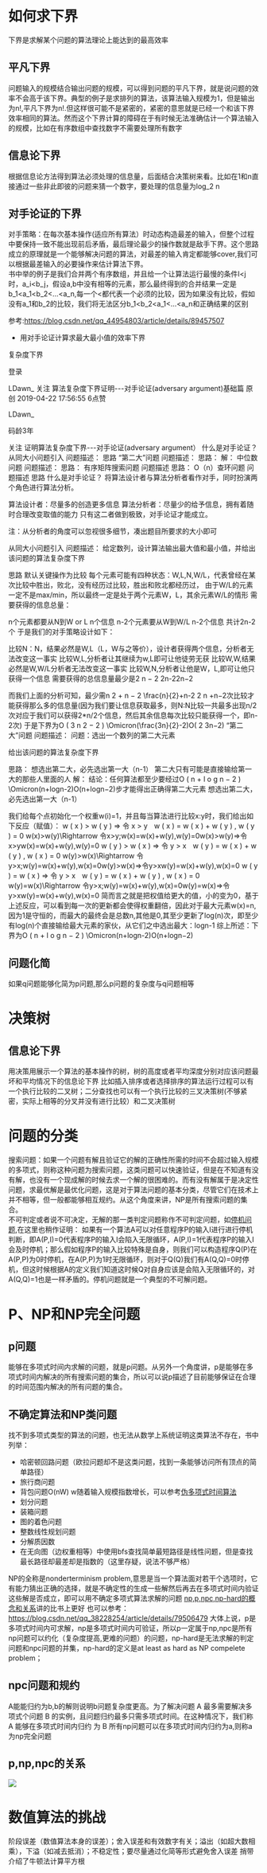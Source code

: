 # 如何求下界
下界是求解某个问题的算法理论上能达到的最高效率
## 平凡下界
问题输入的规模结合输出问题的规模，可以得到问题的平凡下界，就是说问题的效率不会高于该下界。典型的例子是求排列的算法，该算法输入规模为1，但是输出为n!,平凡下界为n!.但这样很可能不是紧密的，紧密的意思就是已经一个和该下界效率相同的算法。然而这个下界计算的障碍在于有时候无法准确估计一个算法输入的规模，比如在有序数组中查找数字不需要处理所有数字
## 信息论下界
根据信息论方法得到算法必须处理的信息量，后面结合决策树来看。比如在1和n直接通过一些非此即彼的问题来猜一个数字，要处理的信息量为log_2 n
## 对手论证的下界
对手策略：在每次基本操作(适应所有算法）时动态构造最差的输入，但整个过程中要保持一致不能出现前后矛盾，最后理论最少的操作数就是敌手下界。这个思路成立的原理就是一个能够解决问题的算法，对最差的输入肯定都能够cover,我们可以根据最差输入的必要操作来估计算法下界。  
书中举的例子是我们合并两个有序数组，并且给一个让算法运行最慢的条件I<j时，a_i<b_j，假设a,b中没有相等的元素，那么最终得到的合并结果一定是b_1<a_1<b_2<...<a_n,每一个<都代表一个必须的比较，因为如果没有比较，假如没有a_1和b_2的比较，我们将无法区分b_1<b_2<a_1<...<a_n和正确结果的区别

参考:https://blog.csdn.net/qq_44954803/article/details/89457507
* 用对手论证计算求最大最小值的效率下界

复杂度下界

登录


LDawn_
关注
算法复杂度下界证明---对手论证(adversary argument)基础篇 原创
2019-04-22 17:56:55
 6点赞

LDawn_ 

码龄3年

关注
证明算法复杂度下界---对手论证(adversary argument）
什么是对手论证？
从同大小问题引入
问题描述：
思路
“第二大”问题
问题描述：
思路：
解：
中位数问题
问题描述：
思路：
有序矩阵搜索问题
问题描述
思路：
O（n）查环问题
问题描述
思路
什么是对手论证？
将算法设计者与算法分析者看作对手，同时扮演两个角色进行算法分析。

算法设计者：尽量多的创造更多信息
算法分析者：尽量少的给予信息，拥有着随时合理改变取值的能力
只有这二者做到极致，对手论证才能成立。

注：从分析者的角度可以忽视很多细节，凑出题目所要求的大小即可

从同大小问题引入
问题描述：
给定数列，设计算法输出最大值和最小值，并给出该问题的算法复杂度下界

思路
默认关键操作为比较
每个元素可能有四种状态：W,L,N,W/L，代表曾经在某次比较中胜出，败北，没有经历过比较，胜出和败北都经历过，
由于W/L的元素一定不是max/min，所以最终一定是处于两个元素W，L，其余元素W/L的情形
需要获得的信息总量：

n个元素都要从N到W or L n个信息
n-2个元素要从W到W/L n-2个信息
共计2n-2个
于是我们的对手策略设计如下：

比较N：N，结果必然是W,L（L，W与之等价），设计者获得两个信息，分析者无法改变这一事实
比较W,L,分析者让其继续为w,L即可让他徒劳无获
比较W,W,结果必然是W,W/L分析者无法改变这一事实
比较W,N,分析者让他是W，L,即可让他只获得一个信息
需要获得的总信息量最少是2 n − 2 2n-22n−2

而我们上面的分析可知，最少需n 2 + n − 2 \frac{n}{2}+n-2 
2
n
​
 +n−2次比较才能获得那么多的信息量(因为我们要让信息获取最多，则N:N比较一共最多出现n/2次对应于我们可以获得2*n/2个信息，然后其余信息每次比较只能获得一个，即n-2次)
于是下界为O ( 3 n 2 − 2 ) \Omicron(\frac{3n}{2}-2)O( 
2
3n−2)
“第二大”问题
问题描述：
问题：选出一个数列的第二大元素

给出该问题的算法复杂度下界

思路：
想选出第二大，必先选出第一大（n-1）
第二大只有可能是直接输给第一大的那些人里面的人
解：
结论：任何算法都至少要经过O ( n + l o g n − 2 ) \Omicron(n+logn-2)O(n+logn−2)步才能得出正确得第二大元素
想选出第二大，必先选出第一大（n-1）

我们给每个点初始化一个权重w(i)=1，并且每当算法进行比较x:y时，我们给出如下反应（赋值）：
w ( x ) &gt; w ( y ) ⇒ 令 x &gt; y &ThickSpace; w ( x ) = w ( x ) + w ( y ) , w ( y ) = 0 w(x)&gt;w(y)\Rightarrow 令x&gt;y\;w(x)=w(x)+w(y),w(y)=0w(x)>w(y)⇒令x>yw(x)=w(x)+w(y),w(y)=0
w ( y ) &gt; w ( x ) ⇒ 令 y &gt; x &ThickSpace; w ( y ) = w ( x ) + w ( y ) , w ( x ) = 0 w(y)&gt;w(x)\Rightarrow 令y&gt;x\;w(y)=w(x)+w(y),w(x)=0w(y)>w(x)⇒令y>xw(y)=w(x)+w(y),w(x)=0
w ( y ) = w ( x ) ⇒ 令 y &gt; x &ThickSpace; w ( y ) = w ( x ) + w ( y ) , w ( x ) = 0 w(y)=w(x)\Rightarrow 令y&gt;x\;w(y)=w(x)+w(y),w(x)=0w(y)=w(x)⇒令y>xw(y)=w(x)+w(y),w(x)=0
简而言之就是把权值给更大的值，小的变为0，基于上述反应，可以看到每一次的更新都会使得权重翻倍，因此对于最大元素w(x)=n,因为1是守恒的，而最大的最终会是总数n,其他是0,其至少更新了log(n)次，即至少有log(n)个直接输给最大元素的家伙，从它们之中选出最大：logn-1
综上所述：下界为O ( n + l o g n − 2 ) \Omicron(n+logn-2)O(n+logn−2)

## 问题化简
如果q问题能够化简为p问题,那么p问题的复杂度与q问题相等
# 决策树
## 信息论下界
用决策用展示一个算法的基本操作的树，树的高度或者平均深度分别对应该问题最坏和平均情况下的信息论下界
比如插入排序或者选择排序的算法运行过程可以有一个执行比较的二叉树；二分查找也可以有一个执行比较的三叉决策树(不够紧密，实际上相等的分叉并没有进行比较）和二叉决策树

# 问题的分类
搜索问题：如果一个问题有解且验证它的解的正确性所需的时间不会超过输入规模的多项式，则称这种问题为搜索问题，这类问题可以快速验证，但是在不知道有没有解，也没有一个现成解的时候去求一个解的很困难的。而有没有解属于是决定性问题，求最优解是最优化问题，这是对于算法问题的基本分类，尽管它们在技术上并不相等，但一般都能够相互规约。从这个角度来讲，NP是所有搜索问题的集合。   
不可判定或者说不可决定，无解的那一类判定问题称作不可判定问题，如[停机问题](https://baike.baidu.com/item/%E5%81%9C%E6%9C%BA%E9%97%AE%E9%A2%98/4131067?fr=aladdin),在这里也稍作证明：
如果有一个算法A可以对任意程序P的输入I进行进行停机判断，即A(P,I)=0代表程序P的输入I会陷入无限循环，A(P,I)=1代表程序P的输入I会及时停机；那么假如程序P的输入比较特殊是自身，则我们可以构造程序Q(P)在A(P,P)为0时停机，在A(P,P)为1时无限循环，则对于Q(Q)我们有A(Q,Q)=0时停机，但这时候根据A的定义我们知道这时候Q对自身应该是会陷入无限循环的，对A(Q,Q)=1也是一样矛盾的。停机问题就是一个典型的不可解问题。
# P、NP和NP完全问题
## p问题
能够在多项式时间内求解的问题，就是p问题。从另外一个角度讲，p是能够在多项式时间内解决的所有搜索问题的集合，所以可以说p描述了目前能够保证在合理的时间范围内解决的所有问题的集合。
## 不确定算法和NP类问题
找不到多项式类型的算法的问题，也无法从数学上系统证明这类算法不存在，书中列举：
* 哈密顿回路问题（欧拉问题却不是这类问题，找到一条能够访问所有顶点的简单路径）
* 旅行商问题
* 背包问题O(nW) w随着输入规模指数增长，可以参考[伪多项式时间算法](https://www.zhihu.com/question/20013122/answer/44460397)
* 划分问题
* 装箱问题
* 图的着色问题
* 整数线性规划问题
* 分解质因数
* 在无向图（边权重相等）中使用bfs查找简单最短路径是线性问题，但是查找最长路径却最差却是指数的（这里存疑，说法不够严格）


NP的全称是nonderterminism problem,意思是当一个算法面对若干个选项时，它有能力猜出正确的选择，就是不确定性的生成一些解然后再去在多项式时间内验证这些解是否成立，即可以用不确定多项式算法求解的问题
[np,p,npc,np-hard的概念和关系](https://www.cnblogs.com/alantu2018/p/8464339.html)讲的比书上更好
也可以参考：https://blog.csdn.net/qq_38228254/article/details/79506479
大体上说，p是多项式时间内可求解，np是多项式时间内可验证，所以p一定属于np,npc是所有np问题可以约化（复杂度提高,更难的问题）的问题，np-hard是无法求解的判定问题和npc问题的并集，np-hard的定义是at least as hard as NP compelete problem；
## npc问题和规约
A能能归约为b,b的解则说明b问题复杂度更高。为了解决问题 A 最多需要解决多项式个问题 B 的实例，且问题归约最多只需多项式时间。在这种情况下，我们称 A 能够在多项式时间内归约 为 B
所有np问题可以在多项式时间内归约为a,则称a为np完全问题
## p,np,npc的关系
![](https://github.com/wangree/lc-practice/blob/master/algorithm-design/11.%E7%AE%97%E6%B3%95%E8%83%BD%E5%8A%9B%E7%9A%84%E6%9E%81%E9%99%90/Screenshot_20220117_093727_com.flyersoft.moonreaderp.jpg)
# 数值算法的挑战
阶段误差（数值算法本身的误差）；舍入误差和有效数字有关；溢出（如超大数相乘），下溢（如减去抵消）；不稳定性；要尽量通过化简等形式避免舍入误差
捎带介绍了牛顿法计算平方根
